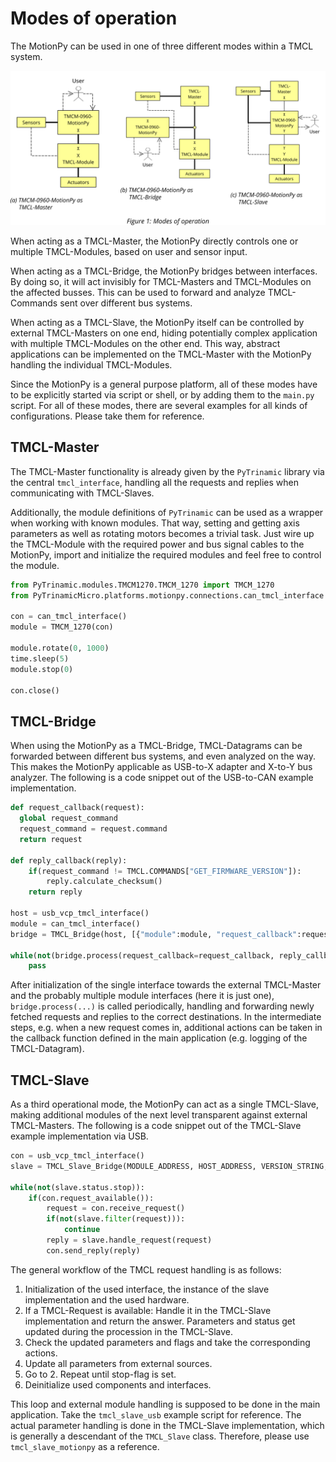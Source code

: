 # Modes of operation

The MotionPy can be used in one of three different modes within a TMCL system.

![Operation modes within TMCL system](resources/modes.svg "Operation modes within TMCL system")

When acting as a TMCL-Master, the MotionPy directly controls one or multiple TMCL-Modules, based on
user and sensor input.

When acting as a TMCL-Bridge, the MotionPy bridges between interfaces. By doing so,
it will act invisibly for TMCL-Masters and TMCL-Modules on the affected busses.
This can be used to forward and analyze TMCL-Commands sent over different bus systems.

When acting as a TMCL-Slave, the MotionPy itself can be controlled by external TMCL-Masters on one end,
hiding potentially complex application with multiple TMCL-Modules on the other end.
This way, abstract applications can be implemented on the TMCL-Master with the MotionPy
handling the individual TMCL-Modules.

Since the MotionPy is a general purpose platform, all of these modes have to be explicitly started via script or shell, or by adding
them to the `main.py` script. For all of these modes, there are several examples for
all kinds of configurations. Please take them for reference.

## TMCL-Master

The TMCL-Master functionality is already given by the `PyTrinamic` library
via the central `tmcl_interface`, handling all the requests and replies
when communicating with TMCL-Slaves.

Additionally, the module definitions of `PyTrinamic` can be used as a wrapper
when working with known modules. That way, setting and getting axis parameters as well as
rotating motors becomes a trivial task. Just wire up the TMCL-Module with the required
power and bus signal cables to the MotionPy, import and initialize the
required modules and feel free to control the module.

```Python
from PyTrinamic.modules.TMCM1270.TMCM_1270 import TMCM_1270
from PyTrinamicMicro.platforms.motionpy.connections.can_tmcl_interface import can_tmcl_interface

con = can_tmcl_interface()
module = TMCM_1270(con)

module.rotate(0, 1000)
time.sleep(5)
module.stop(0)

con.close()
```

## TMCL-Bridge

When using the MotionPy as a TMCL-Bridge, TMCL-Datagrams can be forwarded
between different bus systems, and even analyzed on the way. This makes the
MotionPy applicable as USB-to-X adapter and X-to-Y bus analyzer.
The following is a code snippet out of the USB-to-CAN example implementation.

```Python
def request_callback(request):
  global request_command
  request_command = request.command
  return request

def reply_callback(reply):
    if(request_command != TMCL.COMMANDS["GET_FIRMWARE_VERSION"]):
        reply.calculate_checksum()
    return reply

host = usb_vcp_tmcl_interface()
module = can_tmcl_interface()
bridge = TMCL_Bridge(host, [{"module":module, "request_callback":request_callback, "reply_callback":reply_callback}])

while(not(bridge.process(request_callback=request_callback, reply_callback=reply_callback))):
    pass
```

After initialization of the single interface towards the external TMCL-Master
and the probably multiple module interfaces (here it is just one),
`bridge.process(...)` is called periodically, handling and forwarding newly fetched
requests and replies to the correct destinations. In the intermediate steps, e.g.
when a new request comes in, additional actions can be taken in the callback function
defined in the main application (e.g. logging of the TMCL-Datagram).

## TMCL-Slave

As a third operational mode, the MotionPy can act as a single TMCL-Slave,
making additional modules of the next level transparent against external TMCL-Masters.
The following is a code snippet out of the TMCL-Slave example
implementation via USB.

```Python
con = usb_vcp_tmcl_interface()
slave = TMCL_Slave_Bridge(MODULE_ADDRESS, HOST_ADDRESS, VERSION_STRING, BUILD_VERSION)

while(not(slave.status.stop)):
    if(con.request_available()):
        request = con.receive_request()
        if(not(slave.filter(request))):
            continue
        reply = slave.handle_request(request)
        con.send_reply(reply)
```

The general workflow of the TMCL request handling is as follows:

1. Initialization of the used interface, the instance of the slave implementation
    and the used hardware.
2. If a TMCL-Request is available: Handle it in the TMCL-Slave implementation
  and return the answer. Parameters and status get updated during the procession
  in the TMCL-Slave.
3. Check the updated parameters and flags and take the corresponding actions.
4. Update all parameters from external sources.
5. Go to 2. Repeat until stop-flag is set.
6. Deinitialize used components and interfaces.

This loop and external module handling is supposed to be done in the main application.
Take the `tmcl_slave_usb` example script for reference.
The actual parameter handling is done in the TMCL-Slave implementation, which is generally a
descendant of the `TMCL_Slave` class. Therefore, please use `tmcl_slave_motionpy`
as a reference.
